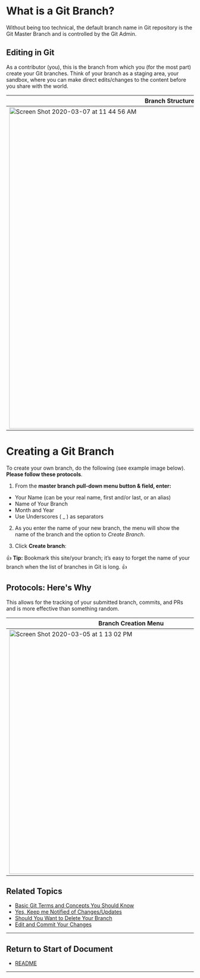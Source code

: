# What is a Git Branch? 

Without being too technical, the default branch name in Git repository is the Git Master Branch and is controlled by the Git Admin.  

## Editing in Git

As a contributor (you), this is the branch from which you (for the most part) create your Git branches. Think of your branch as a staging area, your sandbox, where you can make direct edits/changes to the content before you share with the world. 

| Branch Structure |
| ------------- |
| <img width="862" alt="Screen Shot 2020-03-07 at 11 44 56 AM" src="https://user-images.githubusercontent.com/61890341/76151369-1b0eaa80-6069-11ea-99e1-ee8ba04589d1.png">  |

# Creating a Git Branch

To create your own branch, do the following (see example image below). **Please follow these protocols**.  

1. From the **master branch pull-down menu button & field, enter:**

* Your Name (can be your real name, first and/or last, or an alias)
* Name of Your Branch 
* Month and Year
* Use Underscores ( _ )  as separators 

2. As you enter the name of your new branch, the menu will show the name of the branch and the option to _Create Branch_.

3. Click **Create branch**: 

:+1: **Tip:** Bookmark this site/your branch; it’s easy to forget the name of your branch when the list of branches in Git is long. :+1:

## Protocols: Here's Why

This allows for the tracking of your submitted branch, commits, and PRs and is more effective than something random. 

| Branch Creation Menu |
| ------------- |
| <img width="655" alt="Screen Shot 2020-03-05 at 1 13 02 PM" src="https://user-images.githubusercontent.com/61600802/76026153-115b3a80-5ee3-11ea-9e8f-a032eb477419.png">  |


## Related Topics

* [Basic Git Terms and Concepts You Should Know](z_1_concepts.md)
* [Yes, Keep  me Notified of Changes/Updates](z_2_yes-get-notifications.md)
* [Should You Want to Delete Your Branch](z_4_remove-your-branch.md)
* [Edit and Commit Your Changes](z_5_edit-and-commit-your-changes.md)


----------------------
## Return to Start of Document

* [README](README.md)
 
----------------------

